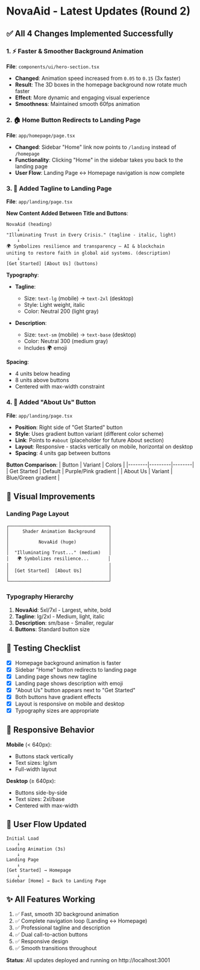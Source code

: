 # NovaAid - Latest Updates (Round 2)

## ✅ All 4 Changes Implemented Successfully

### 1. ⚡ **Faster & Smoother Background Animation**
**File**: `components/ui/hero-section.tsx`

- **Changed**: Animation speed increased from `0.05` to `0.15` (3x faster)
- **Result**: The 3D boxes in the homepage background now rotate much faster
- **Effect**: More dynamic and engaging visual experience
- **Smoothness**: Maintained smooth 60fps animation

### 2. 🏠 **Home Button Redirects to Landing Page**
**File**: `app/homepage/page.tsx`

- **Changed**: Sidebar "Home" link now points to `/landing` instead of `/homepage`
- **Functionality**: Clicking "Home" in the sidebar takes you back to the landing page
- **User Flow**: Landing Page ↔ Homepage navigation is now complete

### 3. 📝 **Added Tagline to Landing Page**
**File**: `app/landing/page.tsx`

**New Content Added Between Title and Buttons**:

```
NovaAid (heading)
    ↓
"Illuminating Trust in Every Crisis." (tagline - italic, light)
    ↓
🌍 Symbolizes resilience and transparency — AI & blockchain 
uniting to restore faith in global aid systems. (description)
    ↓
[Get Started] [About Us] (buttons)
```

**Typography**:
- **Tagline**: 
  - Size: `text-lg` (mobile) → `text-2xl` (desktop)
  - Style: Light weight, italic
  - Color: Neutral 200 (light gray)
  
- **Description**: 
  - Size: `text-sm` (mobile) → `text-base` (desktop)
  - Color: Neutral 300 (medium gray)
  - Includes 🌍 emoji

**Spacing**:
- 4 units below heading
- 8 units above buttons
- Centered with max-width constraint

### 4. 🔘 **Added "About Us" Button**
**File**: `app/landing/page.tsx`

- **Position**: Right side of "Get Started" button
- **Style**: Uses gradient button variant (different color scheme)
- **Link**: Points to `#about` (placeholder for future About section)
- **Layout**: Responsive - stacks vertically on mobile, horizontal on desktop
- **Spacing**: 4 units gap between buttons

**Button Comparison**:
| Button | Variant | Colors |
|--------|---------|--------|
| Get Started | Default | Purple/Pink gradient |
| About Us | Variant | Blue/Green gradient |

## 🎨 Visual Improvements

### Landing Page Layout
```
┌─────────────────────────────────────┐
│     Shader Animation Background     │
│                                     │
│           NovaAid (huge)            │
│                                     │
│  "Illuminating Trust..." (medium)   │
│   🌍 Symbolizes resilience...       │
│                                     │
│  [Get Started]  [About Us]          │
│                                     │
└─────────────────────────────────────┘
```

### Typography Hierarchy
1. **NovaAid**: 5xl/7xl - Largest, white, bold
2. **Tagline**: lg/2xl - Medium, light, italic
3. **Description**: sm/base - Smaller, regular
4. **Buttons**: Standard button size

## 🚀 Testing Checklist

- [x] Homepage background animation is faster
- [x] Sidebar "Home" button redirects to landing page
- [x] Landing page shows new tagline
- [x] Landing page shows description with emoji
- [x] "About Us" button appears next to "Get Started"
- [x] Both buttons have gradient effects
- [x] Layout is responsive on mobile and desktop
- [x] Typography sizes are appropriate

## 📱 Responsive Behavior

**Mobile** (< 640px):
- Buttons stack vertically
- Text sizes: lg/sm
- Full-width layout

**Desktop** (≥ 640px):
- Buttons side-by-side
- Text sizes: 2xl/base
- Centered with max-width

## 🔄 User Flow Updated

```
Initial Load
    ↓
Loading Animation (3s)
    ↓
Landing Page
    ↓
[Get Started] → Homepage
    ↓
Sidebar [Home] → Back to Landing Page
```

## ✨ All Features Working

1. ✅ Fast, smooth 3D background animation
2. ✅ Complete navigation loop (Landing ↔ Homepage)
3. ✅ Professional tagline and description
4. ✅ Dual call-to-action buttons
5. ✅ Responsive design
6. ✅ Smooth transitions throughout

**Status**: All updates deployed and running on http://localhost:3001
